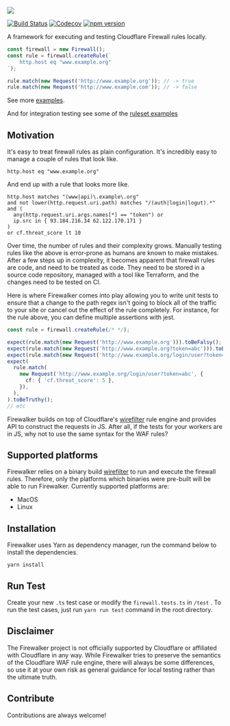 ![](https://github.com/SerCeMan/firewalker/raw/master/logo/logo.png)

[![Build Status](https://circleci.com/gh/SerCeMan/firewalker.svg?style=svg)](https://circleci.com/gh/SerCeMan/firewalker)
[![Codecov](https://codecov.io/gh/SerCeMan/firewalker/branch/master/graph/badge.svg)](https://codecov.io/gh/SerCeMan/firewalker)
[![npm version](https://badge.fury.io/js/firewalker.svg)](https://www.npmjs.com/package/firewalker)

A framework for executing and testing Cloudflare Firewall rules locally.

```typescript
const firewall = new Firewall();
const rule = firewall.createRule(`
    http.host eq "www.example.org"
`);

rule.match(new Request('http://www.example.org')); // -> true
rule.match(new Request('http://www.example.com')); // -> false
```

See more [examples](https://github.com/SerCeMan/firewalker/blob/master/test/firewall.tests.ts).

And for integration testing see some of the [ruleset examples](https://github.com/SerCeMan/firewalker/blob/master/test/ruleset.tests.ts)

## Motivation

It's easy to treat firewall rules as plain configuration. It's incredibly easy to manage a couple of rules that look like.

```
http.host eq "www.example.org"
```

And end up with a rule that looks more like.

```wireshark
http.host matches "(www|api)\.example\.org"
and not lower(http.request.uri.path) matches "/(auth|login|logut).*"
and (
  any(http.request.uri.args.names[*] == "token") or
  ip.src in { 93.184.216.34 62.122.170.171 }
)
or cf.threat_score lt 10
```

Over time, the number of rules and their complexity grows. Manually testing rules like the above is error-prone as humans are known to make mistakes. After a few steps up in complexity, it becomes apparent that firewall rules are code, and need to be treated as code. They need to be stored in a source code repository, managed with a tool like Terraform, and the changes need to be tested on CI.

Here is where Firewalker comes into play allowing you to write unit tests to ensure that a change to the path regex isn't going to block all of the traffic to your site or cancel out the effect of the rule completely. For instance, for the rule above, you can define multiple assertions with jest.

```typescript
const rule = firewall.createRule(/* */);

expect(rule.match(new Request('http://www.example.org'))).toBeFalsy();
expect(rule.match(new Request('http://www.example.org?token=abc'))).toBeTruthy();
expect(rule.match(new Request('http://www.example.org/login/user?token=abc'))).toBeFalsy();
expect(
  rule.match(
    new Request('http://www.example.org/login/user?token=abc', {
      cf: { 'cf.threat_score': 5 },
    }),
  ),
).toBeTruthy();
// etc
```

Firewalker builds on top of Cloudflare's [wirefilter](https://github.com/cloudflare/wirefilter) rule engine and provides API to construct the requests in JS. After all, if the tests for your workers are in JS, why not to use the same syntax for the WAF rules?

## Supported platforms

Firewalker relies on a binary build [wirefilter](https://github.com/cloudflare/wirefilter) to run and execute the firewall rules. Therefore, only the platforms which binaries were pre-built will be able to run Firewalker. Currently supported platforms are:

- MacOS
- Linux

## Installation

Firewalker uses Yarn as dependency manager, run the command below to install the dependencies.

```
yarn install
```

## Run Test

Create your new `.ts` test case or modify the `firewall.tests.ts` in `/test` . To run the test cases, just run `yarn run test` command in the root directory.

## Disclaimer

The Firewalker project is not officially supported by Cloudflare or affiliated with Cloudflare in any way. While Firewalker tries to preserve the semantics of the Cloudflare WAF rule engine, there will always be some differences, so use it at your own risk as general guidance for local testing rather than the ultimate truth.

## Contribute

Contributions are always welcome!
